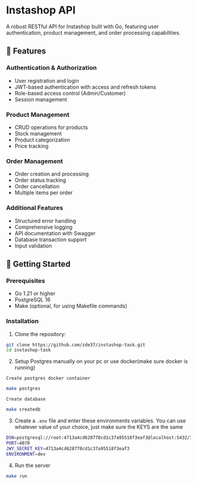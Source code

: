 # Instashop API

A robust RESTful API for Instashop built with Go, featuring user authentication, product management, and order processing capabilities.

## 🚀 Features

### Authentication & Authorization
- User registration and login
- JWT-based authentication with access and refresh tokens
- Role-based access control (Admin/Customer)
- Session management

### Product Management
- CRUD operations for products
- Stock management
- Product categorization
- Price tracking

### Order Management
- Order creation and processing
- Order status tracking
- Order cancellation
- Multiple items per order

### Additional Features
- Structured error handling
- Comprehensive logging
- API documentation with Swagger
- Database transaction support 
- Input validation

## 🏁 Getting Started

### Prerequisites

- Go 1.21 or higher
- PostgreSQL 16
- Make (optional, for using Makefile commands)

### Installation

1. Clone the repository:
```bash
git clone https://github.com/zde37/instashop-task.git
cd instashop-task
```

2. Setup Postgres manually on your pc or use docker(make sure docker is running)


`Create postgres docker container`

```bash
make postgres
```


`Create database`
```bash
make createdb
```

3. Create a `.env` file and enter these environments variables. You can use whatever value of your choice, just make sure the KEYS are the same
```bash
DSN=postgresql://root:4713a4cd628778cd1c37a95518f3eaf3@localhost:5432/Instashop_DB?sslmode=disable
PORT=4070 
JWY_SECRET_KEY=4713a4cd628778cd1c37a95518f3eaf3 
ENVIRONMENT=dev
```

4. Run the server
```bash
make run
```